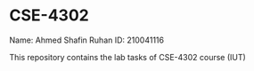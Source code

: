 # CSE-4302
Name: Ahmed Shafin Ruhan
ID: 210041116

This repository contains the lab tasks of CSE-4302 course (IUT)


